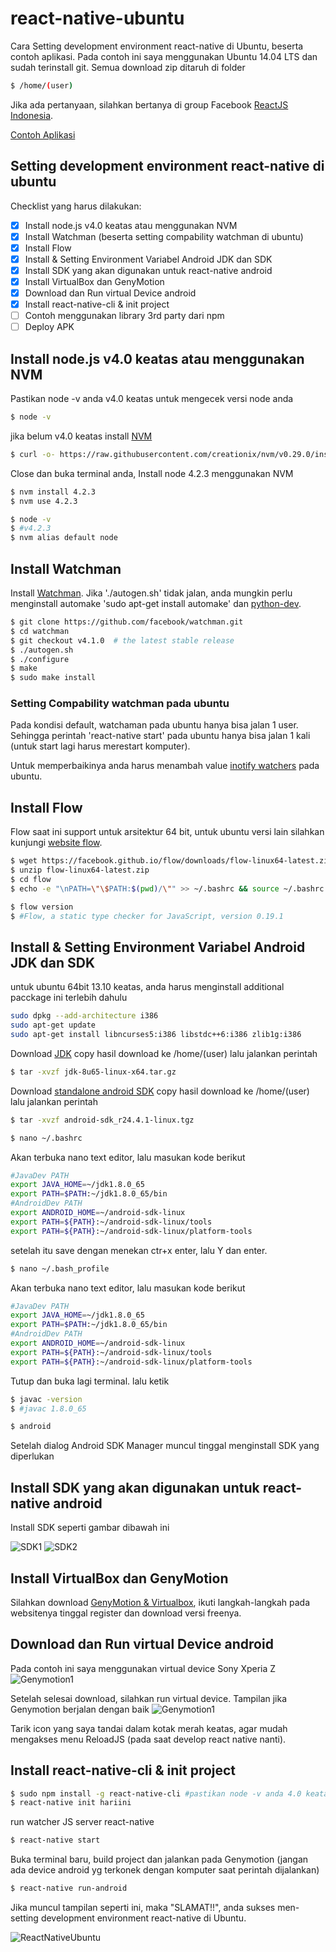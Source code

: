 # react-native-ubuntu
Cara Setting development environment react-native di Ubuntu, beserta contoh aplikasi.
Pada contoh ini saya menggunakan Ubuntu 14.04 LTS dan sudah terinstall git.
Semua download zip ditaruh di folder

```bash
$ /home/(user)
```

Jika ada pertanyaan, silahkan bertanya di group Facebook [ReactJS Indonesia](https://www.facebook.com/groups/442974152553174/).

[Contoh Aplikasi](examples/README.md)

## Setting development environment react-native di ubuntu

Checklist yang harus dilakukan:

- [x] Install node.js v4.0 keatas atau menggunakan NVM
- [x] Install Watchman (beserta setting compability watchman di ubuntu)
- [x] Install Flow
- [x] Install & Setting Environment Variabel Android JDK dan SDK
- [x] Install SDK yang akan digunakan untuk react-native android
- [x] Install VirtualBox dan GenyMotion
- [x] Download dan Run virtual Device android
- [x] Install react-native-cli & init project
- [ ] Contoh menggunakan library 3rd party dari npm
- [ ] Deploy APK

## Install node.js v4.0 keatas atau menggunakan NVM

Pastikan node -v anda v4.0 keatas
untuk mengecek versi node anda

```bash
$ node -v
```

jika belum v4.0 keatas install [NVM](https://github.com/creationix/nvm#installation)
```bash
$ curl -o- https://raw.githubusercontent.com/creationix/nvm/v0.29.0/install.sh | bash
```

Close dan buka terminal anda,
Install node 4.2.3 menggunakan NVM
```bash
$ nvm install 4.2.3
$ nvm use 4.2.3

$ node -v
$ #v4.2.3
$ nvm alias default node
```
## Install Watchman

Install [Watchman](https://facebook.github.io/watchman/docs/install.html). Jika './autogen.sh' tidak jalan, anda mungkin perlu menginstall automake 'sudo apt-get install automake' dan [python-dev](http://packages.ubuntu.com/search?keywords=python-dev).

```bash
$ git clone https://github.com/facebook/watchman.git
$ cd watchman
$ git checkout v4.1.0  # the latest stable release
$ ./autogen.sh
$ ./configure
$ make
$ sudo make install
```

### Setting Compability watchman pada ubuntu
Pada kondisi default, watchaman pada ubuntu hanya bisa jalan 1 user. Sehingga perintah 'react-native start' pada ubuntu hanya bisa jalan 1 kali (untuk start lagi harus merestart komputer).

Untuk memperbaikinya anda harus menambah value [inotify watchers](https://github.com/guard/listen/wiki/Increasing-the-amount-of-inotify-watchers) pada ubuntu.

## Install Flow
Flow saat ini support untuk arsitektur 64 bit, untuk ubuntu versi lain silahkan kunjungi [website flow](http://flowtype.org/docs/getting-started.html#_).

```bash
$ wget https://facebook.github.io/flow/downloads/flow-linux64-latest.zip
$ unzip flow-linux64-latest.zip
$ cd flow
$ echo -e "\nPATH=\"\$PATH:$(pwd)/\"" >> ~/.bashrc && source ~/.bashrc

$ flow version
$ #Flow, a static type checker for JavaScript, version 0.19.1
```

## Install & Setting Environment Variabel Android JDK dan SDK

untuk ubuntu 64bit 13.10 keatas, anda harus menginstall additional pacckage ini terlebih dahulu
```bash
sudo dpkg --add-architecture i386
sudo apt-get update
sudo apt-get install libncurses5:i386 libstdc++6:i386 zlib1g:i386
```

Download [JDK](http://www.oracle.com/technetwork/java/javase/downloads/jdk8-downloads-2133151.html)
copy hasil download ke /home/(user) lalu jalankan perintah
```bash
$ tar -xvzf jdk-8u65-linux-x64.tar.gz
```

Download [standalone android SDK](https://developer.android.com/sdk/installing/index.html?pkg=tools)
copy hasil download ke /home/(user) lalu jalankan perintah
```bash
$ tar -xvzf android-sdk_r24.4.1-linux.tgz
```

```bash
$ nano ~/.bashrc
```

Akan terbuka nano text editor, lalu masukan kode berikut

```bash
#JavaDev PATH
export JAVA_HOME=~/jdk1.8.0_65
export PATH=$PATH:~/jdk1.8.0_65/bin
#AndroidDev PATH
export ANDROID_HOME=~/android-sdk-linux
export PATH=${PATH}:~/android-sdk-linux/tools
export PATH=${PATH}:~/android-sdk-linux/platform-tools
```

setelah itu save dengan menekan ctr+x enter, lalu Y dan enter.

```bash
$ nano ~/.bash_profile
```
Akan terbuka nano text editor, lalu masukan kode berikut

```bash
#JavaDev PATH
export JAVA_HOME=~/jdk1.8.0_65
export PATH=$PATH:~/jdk1.8.0_65/bin
#AndroidDev PATH
export ANDROID_HOME=~/android-sdk-linux
export PATH=${PATH}:~/android-sdk-linux/tools
export PATH=${PATH}:~/android-sdk-linux/platform-tools
```

Tutup dan buka lagi terminal.
lalu ketik
```bash
$ javac -version
$ #javac 1.8.0_65

$ android
```
Setelah dialog Android SDK Manager muncul tinggal menginstall SDK yang diperlukan

## Install SDK yang akan digunakan untuk react-native android
Install SDK seperti gambar dibawah ini

![SDK1](img/androidSDK1.png "react-native ubuntu Indonesia android SDK 1")
![SDK2](img/androidSDK2.png "react-native ubuntu Indonesia android SDK 2")

## Install VirtualBox dan GenyMotion

Silahkan download [GenyMotion & Virtualbox](https://www.genymotion.com/#!/developers/user-guide), ikuti langkah-langkah pada websitenya tinggal register dan download versi freenya.

## Download dan Run virtual Device android

Pada contoh ini saya menggunakan virtual device Sony Xperia Z
![Genymotion1](img/genymotion1.png "react-native ubuntu Indonesia genymotion 1")

Setelah selesai download, silahkan run virtual device.
Tampilan jika Genymotion berjalan dengan baik
![Genymotion1](img/genymotion2.png "react-native ubuntu Indonesia genymotion 2")

Tarik icon yang saya tandai dalam kotak merah keatas, agar mudah mengakses menu ReloadJS (pada saat develop react native nanti).

## Install react-native-cli & init project

```bash
$ sudo npm install -g react-native-cli #pastikan node -v anda 4.0 keatas
$ react-native init hariini
```
run watcher JS server react-native
```bash
$ react-native start
```
Buka terminal baru,
build project dan jalankan pada Genymotion (jangan ada device android yg terkonek dengan komputer saat perintah dijalankan)
```bash
$ react-native run-android
```
Jika muncul tampilan seperti ini, maka "SLAMAT!!", anda sukses men-setting development environment react-native di Ubuntu.

![ReactNativeUbuntu](img/react-native-ubuntu1.png "React Native Ubuntu")
